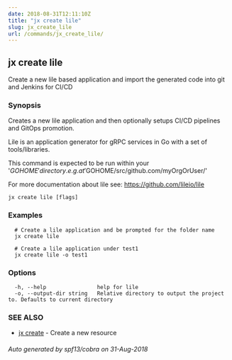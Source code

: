 ```yaml
---
date: 2018-08-31T12:11:10Z
title: "jx create lile"
slug: jx_create_lile
url: /commands/jx_create_lile/
---
```

## jx create lile

Create a new lile based application and import the generated code into git and Jenkins for CI/CD

### Synopsis

Creates a new lile application and then optionally setups CI/CD pipelines and GitOps promotion. 

Lile is an application generator for gRPC services in Go with a set of tools/libraries. 

This command is expected to be run within your '$GOHOME' directory. e.g. at '$GOHOME/src/github.com/myOrgOrUser/' 

For more documentation about lile see: https://github.com/lileio/lile

```
jx create lile [flags]
```

### Examples

```
  # Create a lile application and be prompted for the folder name
  jx create lile
  
  # Create a lile application under test1
  jx create lile -o test1
```

### Options

```
  -h, --help                help for lile
  -o, --output-dir string   Relative directory to output the project to. Defaults to current directory
```

### SEE ALSO

* [jx create](/commands/jx_create/)	 - Create a new resource

###### Auto generated by spf13/cobra on 31-Aug-2018
